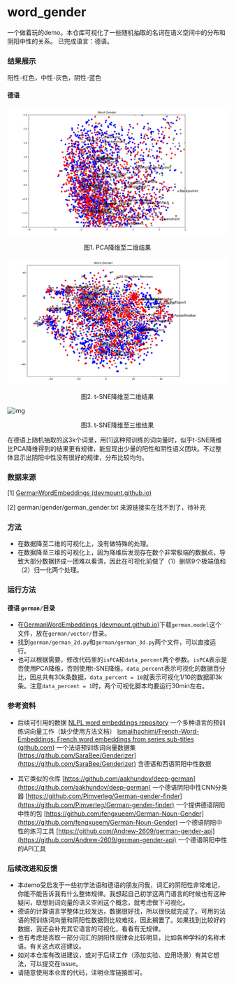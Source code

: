 # word_gender

一个做着玩的demo。本仓库可视化了一些随机抽取的名词在语义空间中的分布和阴阳中性的关系。
已完成语言：德语。

### 结果展示

阳性-红色，中性-灰色，阴性-蓝色

#### 德语

![img](german/pca3k.png)

<p style="text-align: center;">图1. PCA降维至二维结果</p>

![img](german/tsne3k.png)

<p style="text-align: center;">图2. t-SNE降维至二维结果</p>

![img](german/tsne3k.gif)

<p style="text-align: center;">图3. t-SNE降维至三维结果</p>

在德语上随机抽取的这3k个词里，用[1]这种预训练的词向量时，似乎t-SNE降维比PCA降维得到的结果更有规律，能显现出少量的阳性和阴性语义团块。不过整体显示出阴阳中性没有很好的规律，分布比较均匀。

### 数据来源

[1] [GermanWordEmbeddings (devmount.github.io)](https://devmount.github.io/GermanWordEmbeddings/#download)

[2] german/gender/german_gender.txt 来源链接实在找不到了，待补充

### 方法

- 在数据降至二维的可视化上，没有做特殊的处理。
- 在数据降至三维的可视化上，因为降维后发现存在数个非常极端的数据点，导致大部分数据挤成一团难以看清，因此在可视化前做了（1）删除9个极端值和（2）归一化两个处理。

### 运行方法
#### 德语  `german/`目录
- 在[GermanWordEmbeddings (devmount.github.io)](https://devmount.github.io/GermanWordEmbeddings/#download)下载`german.model`这个文件，放在`german/vector/`目录。
- 找到`german/german_2d.py`和`german/german_3d.py`两个文件，可以直接运行。
- 也可以根据需要，修改代码里的`isPCA`和`data_percent`两个参数。`isPCA`表示是否使用PCA降维，否则使用t-SNE降维。`data_percent`表示可视化的数据百分比，因总共有30k条数据，`data_percent = 10`就表示可视化1/10的数据即3k条。注意`data_percent = 1`时，两个可视化脚本均要运行30min左右。
  
### 参考资料

- 后续可引用的数据
[NLPL word embeddings repository](http://vectors.nlpl.eu/repository/) 一个多种语言的预训练词向量工作（缺少使用方法文档）
[Ismailhachimi/French-Word-Embeddings: French word embeddings from series sub-titles (github.com)](https://github.com/Ismailhachimi/French-Word-Embeddings) 一个法语预训练词向量数据集
[https://github.com/SaraBee/Genderizer](https://github.com/SaraBee/Genderizer) 含德语和西语阴阳中性数据

- 其它类似的仓库
[https://github.com/aakhundov/deep-german](https://github.com/aakhundov/deep-german) 一个德语阴阳中性CNN分类器
[https://github.com/Pimverleg/German-gender-finder](https://github.com/Pimverleg/German-gender-finder) 一个提供德语阴阳中性的包
[https://github.com/fengxueem/German-Noun-Gender](https://github.com/fengxueem/German-Noun-Gender) 一个德语阴阳中性的练习工具
[https://github.com/Andrew-2609/german-gender-api](https://github.com/Andrew-2609/german-gender-api) 一个德语阴阳中性的API工具


### 后续改进和反馈
- 本demo受启发于一些初学法语和德语的朋友问我，词汇的阴阳性非常难记，你能不能告诉我有什么整体规律。我想起自己初学这两门语言的时候也有这种疑问，联想到词向量的语义空间这个概念，就考虑做下可视化。
- 德语的计算语言学整体比较发达，数据很好找，所以很快就完成了。可用的法语的预训练词向量和阴阳性数据则比较难找，因此搁置了。如果找到比较好的数据，我还会补充其它语言的可视化，看看有无规律。
- 也有考虑是否取一部分词汇的阴阳性规律会比较明显，比如各种学科的名称术语。有关这点欢迎建议。
- 如对本仓库有改进建议，或对于后续工作（添加实验、应用场景）有其它想法，可以提交在issue。
- 请随意使用本仓库的代码，注明仓库链接即可。
